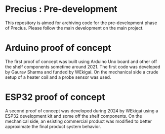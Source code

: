 # Precius : Pre-development
This repository is aimed for archiving code for the pre-development phase of Precius.
Please follow the main development on the main project.

# Arduino proof of concept
The first proof of concept was built using Arduino Uno board and other off the shelf components sometime around 2021. The first code was developed by Gaurav Sharma and funded by WEkigai. On the mechanical side a crude setup of a heater coil and a probe sensor was used.

# ESP32 proof of concept
A second proof of concept was developed during 2024 by WEkigai using a ESP32 development kit and some off the shelf components. On the mechanical side, an esisting commercial product was modified to better approximate the final product system behavior.
